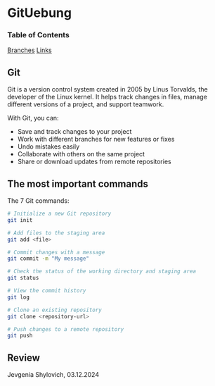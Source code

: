 # GitUebung

### Table of Contents
[Branches](https://github.com/Abigail-LlanqueRomero/GitUebung/blob/main/Branches/Branches.md)
[Links](https://github.com/Abigail-LlanqueRomero/GitUebung/blob/main/Links/Links.md)

## Git
Git is a version control system created in 2005 by Linus Torvalds, the developer of the Linux kernel. It helps track changes in files, manage different versions of a project, and support teamwork.  

With Git, you can:  
- Save and track changes to your project  
- Work with different branches for new features or fixes  
- Undo mistakes easily  
- Collaborate with others on the same project  
- Share or download updates from remote repositories


## The most important commands

The 7 Git commands:

```bash
# Initialize a new Git repository
git init

# Add files to the staging area
git add <file>

# Commit changes with a message
git commit -m "My message"

# Check the status of the working directory and staging area
git status

# View the commit history
git log

# Clone an existing repository
git clone <repository-url>

# Push changes to a remote repository
git push
```

## Review
Jevgenia Shylovich, 03.12.2024
